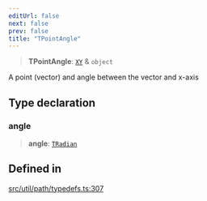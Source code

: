 ```yaml
---
editUrl: false
next: false
prev: false
title: "TPointAngle"
---
```


> **TPointAngle**: [`XY`](/api/interfaces/xy/) & `object`

A point (vector) and angle between the vector and x-axis

## Type declaration

### angle

> **angle**: [`TRadian`](/api/type-aliases/tradian/)

## Defined in

[src/util/path/typedefs.ts:307](https://github.com/fabricjs/fabric.js/blob/v6.0.0-rc4/src/util/path/typedefs.ts#L307)
